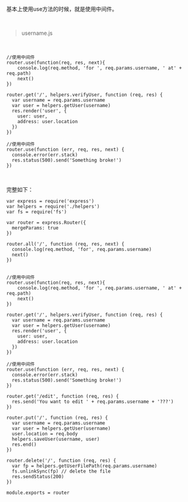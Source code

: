 基本上使用use方法的时候，就是使用中间件。

<br>

> username.js

<br>


	//使用中间件
	router.use(function(req, res, next){
	    console.log(req.method, 'for ', req.params.username, ' at' + req.path)
	    next()
	})
	
	router.get('/', helpers.verifyUser, function (req, res) {
	  var username = req.params.username
	  var user = helpers.getUser(username)
	  res.render('user', {
	    user: user,
	    address: user.location
	  })
	})
	
	//使用中间件
	router.use(function (err, req, res, next) {
	  console.error(err.stack)
	  res.status(500).send('Something broke!')
	})

<br>

完整如下：

	var express = require('express')
	var helpers = require('./helpers')
	var fs = require('fs')
	
	var router = express.Router({
	  mergeParams: true
	})
	
	router.all('/', function (req, res, next) {
	  console.log(req.method, 'for', req.params.username)
	  next()
	})
	
	
	//使用中间件
	router.use(function(req, res, next){
	    console.log(req.method, 'for ', req.params.username, ' at' + req.path)
	    next()
	})
	
	router.get('/', helpers.verifyUser, function (req, res) {
	  var username = req.params.username
	  var user = helpers.getUser(username)
	  res.render('user', {
	    user: user,
	    address: user.location
	  })
	})
	
	//使用中间件
	router.use(function (err, req, res, next) {
	  console.error(err.stack)
	  res.status(500).send('Something broke!')
	})
	
	router.get('/edit', function (req, res) {
	  res.send('You want to edit ' + req.params.username + '???')
	})
	
	router.put('/', function (req, res) {
	  var username = req.params.username
	  var user = helpers.getUser(username)
	  user.location = req.body
	  helpers.saveUser(username, user)
	  res.end()
	})
	
	router.delete('/', function (req, res) {
	  var fp = helpers.getUserFilePath(req.params.username)
	  fs.unlinkSync(fp) // delete the file
	  res.sendStatus(200)
	})
	
	module.exports = router

